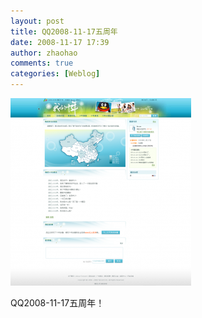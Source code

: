```yaml
---
layout: post
title: QQ2008-11-17五周年
date: 2008-11-17 17:39
author: zhaohao
comments: true
categories: [Weblog]
---
```

<a href="/wp-content/uploads/2008/11/20081117-QQ-746817.png"><img id="BLOGGER_PHOTO_ID_5269558717515594226" src="/wp-content/uploads/2008/11/20081117-QQ-746817-289x300.png" alt="" border="0" /></a>

QQ2008-11-17五周年！
